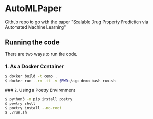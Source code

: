 # AutoMLPaper
Github repo to go with the paper "Scalable Drug Property Prediction via Automated Machine Learning"


## Running the code 
There are two ways to run the code.

### 1. As a Docker Container
```bash
$ docker build -t demo .
$ docker run --rm -it -v $PWD:/app demo bash run.sh
```

### 2. Using a Poetry Environment
```bash
$ python3 -m pip install poetry
$ poetry shell
$ poetry install --no-root
$ ./run.sh
```